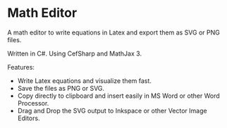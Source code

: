 # Math Editor

A math editor to write equations in Latex and export them as SVG or PNG files.

Written in C#. Using CefSharp and MathJax 3.

Features:
- Write Latex equations and visualize them fast.
- Save the files as PNG or SVG.
- Copy directly to clipboard and insert easily in MS Word or other Word Processor.
- Drag and Drop the SVG output to Inkspace or other Vector Image Editors.
